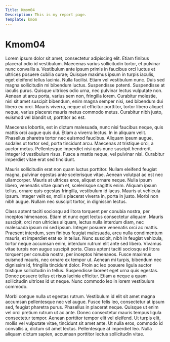 ```yaml
---
Title: Kmom04
Description: This is my report page.
Template: kmom
---
```


Kmom04
==========================

Lorem ipsum dolor sit amet, consectetur adipiscing elit. Etiam finibus placerat odio id vestibulum. Maecenas varius sollicitudin tortor, et pulvinar nunc convallis a. Vestibulum ante ipsum primis in faucibus orci luctus et ultrices posuere cubilia curae; Quisque maximus ipsum in turpis iaculis, eget eleifend tellus lacinia. Nulla facilisi. Etiam vel vestibulum nunc. Duis sed magna sollicitudin mi bibendum luctus. Suspendisse potenti. Suspendisse at iaculis purus. Quisque ultrices odio urna, nec pulvinar lectus vulputate non. Aenean ut arcu porta, varius sem non, fringilla lorem. Curabitur molestie, nisl sit amet suscipit bibendum, enim magna semper nisi, sed bibendum dui libero eu orci. Mauris viverra, neque ut efficitur porttitor, tortor libero aliquet neque, varius placerat mauris metus commodo metus. Curabitur nibh justo, euismod vel blandit ut, porttitor ac est.

Maecenas lobortis, est in dictum malesuada, nunc nisi faucibus neque, quis mattis orci augue quis dui. Etiam a viverra lectus. In in aliquam velit. Phasellus pharetra tortor nec euismod faucibus. Aliquam ipsum augue, sodales ut tortor sed, porta tincidunt arcu. Maecenas at tristique orci, a auctor metus. Pellentesque imperdiet nisi quis nunc suscipit hendrerit. Integer id vestibulum risus. Fusce a mattis neque, vel pulvinar nisi. Curabitur imperdiet vitae erat sed tincidunt.

Mauris sollicitudin erat non quam luctus porttitor. Nullam eleifend feugiat magna, pulvinar egestas ante scelerisque vitae. Aenean volutpat ac est nec ullamcorper. Mauris at ultrices eros, aliquet ornare neque. Nulla ipsum libero, venenatis vitae quam et, scelerisque sagittis enim. Aliquam ipsum tellus, ornare quis egestas fringilla, vestibulum id lacus. Mauris ut vehicula ipsum. Integer velit ex, mollis placerat viverra in, porta in justo. Morbi non nibh augue. Nullam nec suscipit tortor, in dignissim lectus.

Class aptent taciti sociosqu ad litora torquent per conubia nostra, per inceptos himenaeos. Etiam et nunc eget lectus consectetur aliquam. Mauris suscipit, orci non ultricies aliquam, lectus nulla interdum diam, nec malesuada ipsum mi sed ipsum. Integer posuere venenatis orci ac mattis. Praesent interdum, sem finibus feugiat malesuada, arcu nulla condimentum mauris, et imperdiet erat ex in tellus. Nunc suscipit, nibh in feugiat vehicula, tortor neque accumsan enim, interdum rutrum elit ante sed libero. Vivamus vitae turpis non augue suscipit porta. Class aptent taciti sociosqu ad litora torquent per conubia nostra, per inceptos himenaeos. Fusce maximus euismod mauris, nec ornare ex tempor ut. Aenean mi turpis, bibendum nec dignissim id, fringilla tincidunt dolor. Proin ac leo posuere ligula auctor tristique sollicitudin in tellus. Suspendisse laoreet eget urna quis egestas. Donec posuere tellus et risus lacinia efficitur. Etiam a neque a quam sollicitudin ultrices id ut neque. Nunc commodo leo in lorem vestibulum commodo.

Morbi congue nulla ut egestas rutrum. Vestibulum id elit sit amet magna accumsan pellentesque nec vel augue. Fusce felis leo, consectetur at ipsum sed, feugiat pharetra purus. Phasellus in placerat neque. Quisque ut enim vel orci pretium rutrum ut ac ante. Donec consectetur mauris tempus ligula consectetur tempor. Aenean porttitor tempor elit vel eleifend. Ut turpis elit, mollis vel vulputate vitae, tincidunt sit amet ante. Ut nulla eros, commodo id convallis a, dictum sit amet lectus. Pellentesque at imperdiet leo. Nulla aliquam dictum sapien, accumsan porttitor lectus sollicitudin vitae.

<div class="next-previous">
    <a href="kmom03" aria-label="previous"><i class="fas fa-chevron-left"></i></a>
    <a href="kmom05" aria-label="next"><i class="fas fa-chevron-right"></i></a>
</div>
